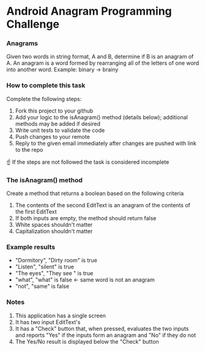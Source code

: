 # Android Anagram Programming Challenge

### Anagrams ###
Given two words in string format, A and B, determine if B is an anagram of A.
An anagram is a word formed by rearranging all of the letters of one word into another word.  Example:  binary → brainy

### How to complete this task ###
Complete the following steps:

1. Fork this project to your github
2. Add your logic to the isAnagram() method (details below); additional methods may be added if desired
3. Write unit tests to validate the code
4. Push changes to your remote
5. Reply to the given email immediately after changes are pushed with link to the repo

☝️ If the steps are not followed the task is considered incomplete

### The isAnagram() method ###
Create a method that returns a boolean based on the following criteria

1. The contents of the second EditText is an anagram of the contents of the first EditText
2. If both inputs are empty, the method should return false
3. White spaces shouldn't matter
4. Capitalization shouldn't matter

### Example results ###
- "Dormitory", "Dirty room" is true
- "Listen", "silent" is true
- "The eyes",  "They see  " is true
- "what", "what" is false <- same word is not an anagram
- "not", "same" is false

### Notes ###
1. This application has a single screen
2. It has two input EditText's
3. It has a "Check" button that, when pressed, evaluates the two inputs and reports "Yes" if the inputs form an anagram and "No" if they do not
4. The Yes/No result is displayed below the "Check" button
